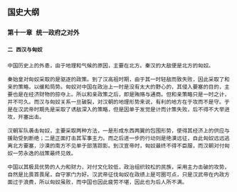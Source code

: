 ## `国史大纲`

### `第十一章 统一政府之对外`

#### `二 西汉与匈奴`

`中国历史上的外患，由于地理和气候的原因，主要在北方。秦汉的大敌便是北方的匈奴。`

`秦始皇对匈奴采取的是驱逐的政策。到了汉高祖时期，由于其一时轻敌而致失败，因此采取了和亲的策略，以缓和局势。匈奴对中国在政治上一时是没有太大的野心的，其侵入要塞的目的，主要也是在经济财物的掠夺上。所以和亲政策之后，即是贿赂与通商。但和亲策略只是一时之计，并不可久。而汉与匈奴关系一旦破裂，对汉朝的地理形势来说，有利的地方在于攻而不是守。于是在汉武帝时期先是采取了诱敌深入的策略，但是因单于发觉是计而计策失败，后不得不大举进攻，开塞出击。`

`汉朝军队袭击匈奴，主要采取两种方法，一是形成东西两翼的包围形势，使得其经济上的供应与援助受到断绝；二是正面打击其军事主力。而之后进一步的行动则是绝漠远征，自此匈奴远远逃离北方要塞，沙漠的南方不见单于部落踪影。到汉宣帝时，匈奴最终不得不臣服，而汉朝对付匈奴一劳永逸的战策最终见效。`

`中国以其极具优势的人力和财力，对付文化较低，政治组织较松的民族，采用主力击破的攻势，自然是比畏首畏尾，自守家门为好。汉武帝征伐匈奴在政绩上是可圈可点，只是汉武帝在内政方面过于浪费，所以匈奴虽败，而中国也因此疲劳不堪，因此也为后人所不满。`
